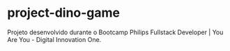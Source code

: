 # project-dino-game
Projeto desenvolvido durante o Bootcamp Philips Fullstack Developer | You Are You - Digital Innovation One.
